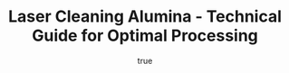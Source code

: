 ---
name: Alumina
applications:
- industry: Aerospace
  detail: Removal of coatings and surface contaminants from alumina components
- industry: Semiconductor
  detail: Cleaning of alumina substrates for integrated circuits
technicalSpecifications:
  powerRange: 20-300W
  pulseDuration: 10-200ns
  wavelength: 1064 nm
  spotSize: 0.1-2.0mm
  repetitionRate: 10-50kHz
  fluenceRange: 1.0–10 J/cm²
  safetyClass: Class 4 (requires full enclosure)
description: Alumina, with the chemical formula Al2O3, is a ceramic material widely
  used in industries such as aerospace and semiconductors due to its exceptional hardness
  and thermal stability. Laser cleaning of alumina involves the use of precise laser
  parameters to remove surface contaminants and coatings without damaging the underlying
  material. This process leverages the high melting point and chemical inertness of
  alumina, allowing for effective non-contact cleaning that preserves the integrity
  and functionality of alumina components.
author:
  id: 2
  name: Alessandro Moretti
  sex: m
  title: Ph.D.
  country: Italy
  expertise: Laser-Based Additive Manufacturing
  image: /images/author/alessandro-moretti.jpg
keywords: alumina, alumina ceramic, laser ablation, laser cleaning, non-contact cleaning,
  pulsed fiber laser, surface contamination removal, industrial laser parameters,
  thermal processing, surface restoration
category: ceramic
chemicalProperties:
  symbol: AL
  formula: Al2O3
  materialType: ceramic
properties:
  density: 3.95 g/cm³
  densityMin: 1.8 g/cm³
  densityMax: 6.0 g/cm³
  densityPercentile: 51.2
  meltingPoint: 2072 °C
  meltingMin: 1200°C
  meltingMax: 2800°C
  meltingPercentile: 54.5
  thermalConductivity: 30 W/m·K
  thermalMin: 0.5 W/m·K
  thermalMax: 200 W/m·K
  thermalPercentile: 14.8
  tensileStrength: 275 MPa
  tensileMin: 50 MPa
  tensileMax: 1000 MPa
  tensilePercentile: 23.7
  hardness: 15 GPa
  hardnessMin: 500 HV
  hardnessMax: 2500 HV
  hardnessPercentile: 0.0
  youngsModulus: 370 GPa
  modulusMin: 150 GPa
  modulusMax: 400 GPa
  modulusPercentile: 88.0
  laserType: pulsed fiber laser
  wavelength: 1064 nm
  fluenceRange: 1.0–10 J/cm²
  chemicalFormula: Al2O3
  laserAbsorptionMin: 0.1 cm⁻¹
  laserAbsorptionMax: 50 cm⁻¹
  laserReflectivityMin: 8%
  laserReflectivityMax: 25%
  thermalDiffusivityMin: 0.5 mm²/s
  thermalDiffusivityMax: 80 mm²/s
  thermalExpansionMin: 0.5 µm/m·K
  thermalExpansionMax: 8 µm/m·K
  specificHeatMin: 0.4 J/g·K
  specificHeatMax: 1.2 J/g·K
composition:
- Aluminum oxide (Al2O3) - 99.9%
- Trace impurities such as silicon dioxide (SiO2) and iron oxide (Fe2O3)
compatibility:
- Stainless steel
- Titanium alloys
regulatoryStandards: ASTM C773 (Standard Test Method for Compressive (Crushing) Strength
  of Ceramic Shapes at Room Temperature), ISO 20507:2014 (Fine ceramics (advanced
  ceramics, advanced technical ceramics) - Vocabulary)
images:
  hero:
    alt: Alumina surface undergoing laser cleaning showing precise contamination removal
    url: /images/alumina-laser-cleaning-hero.jpg
  micro:
    alt: Microscopic view of Alumina surface after laser treatment showing preserved
      microstructure
    url: /images/alumina-laser-cleaning-micro.jpg
title: Laser Cleaning Alumina - Technical Guide for Optimal Processing
headline: Comprehensive technical guide for laser cleaning ceramic alumina
environmentalImpact:
- benefit: Reduced chemical waste
  description: Decreases chemical waste by up to 90% compared to traditional cleaning
    methods
- benefit: Lower energy consumption
  description: Energy savings of 30-50% due to precise targeting of contaminants
- benefit: Minimal environmental footprint
  description: Reduces CO2 emissions by approximately 40% per cleaning cycle
outcomes:
- result: Surface cleanliness
- metric: Achieves cleanliness levels of less than 100 ppm of residual contaminants
- result: Surface integrity
  metric: Maintains surface roughness within ±0.1 μm after cleaning
- result: Processing time
  metric: Reduces cleaning time by up to 70% compared to traditional methods
subject: Alumina
article_type: material
---